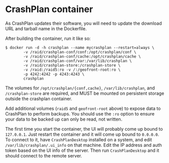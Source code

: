 CrashPlan container
===================

As CrashPlan updates their software, you will need to update
the download URL and tarball name in the Dockerfile.

After building the container, run it like so:

```
$ docker run -d -h crashplan --name mycrashplan --restart=always \
        -v /raid/crashplan-conf/conf:/opt/crashplan/conf \
        -v /raid/crashplan-conf/cache:/opt/crashplan/cache \
        -v /raid/crashplan-conf/var:/var/lib/crashplan \
        -v /raid/crashplan-store:/crashplan-store \
        -v /raid:/raid5:ro -v /:/geofront-root:ro \
        -p 4242:4242 -p 4243:4243 \
        crashplan
```

The volumes for `/opt/crashplan/{conf,cache}`, `/var/lib/crashplan`,
and `/crashplan-store` are required, and MUST be mounted on persistent
storage outside the crashplan container.

Add additional volumes (`raid5` and `geofront-root` above) to expose
data to CrashPlan to perform backups.  You should use the `:ro` option
to ensure your data to be backed up can only be read, not written.

The first time you start the container, the UI will probably come up
bound to `127.0.0.1`.  Just restart the container and it will come
up bound to `0.0.0.0`.  To connect to it, have `CrashPlanDesktop`
installed on a system, and edit `/var/lib/crashplan/.ui_info` on that
machine.  Edit the IP address and auth token based on the UI info
of the server.  Then run `CrashPlanDesktop` and it should connect
to the remote server.

